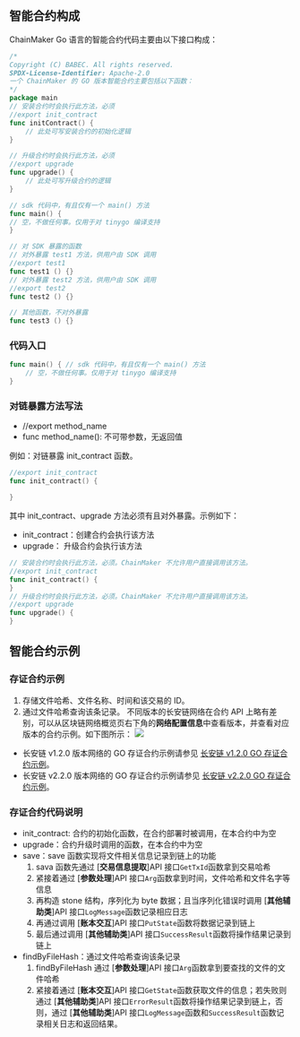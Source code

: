 ## 智能合约构成

ChainMaker Go 语言的智能合约代码主要由以下接口构成：

```go
/*
Copyright (C) BABEC. All rights reserved.
SPDX-License-Identifier: Apache-2.0
一个 ChainMaker 的 GO 版本智能合约主要包括以下函数：
*/
package main
// 安装合约时会执行此方法，必须
//export init_contract
func initContract() {
	// 此处可写安装合约的初始化逻辑
}

// 升级合约时会执行此方法，必须
//export upgrade
func upgrade() {
	// 此处可写升级合约的逻辑
}

// sdk 代码中，有且仅有一个 main() 方法
func main() {
// 空，不做任何事。仅用于对 tinygo 编译支持
}

// 对 SDK 暴露的函数
// 对外暴露 test1 方法，供用户由 SDK 调用
//export test1
func test1 () {}
// 对外暴露 test2 方法，供用户由 SDK 调用
//export test2
func test2 () {}

// 其他函数，不对外暴露
func test3 () {}
```

### 代码入口

```go
func main() { // sdk 代码中，有且仅有一个 main() 方法
	// 空，不做任何事。仅用于对 tinygo 编译支持
}
```

### 对链暴露方法写法

- //export method_name
- func  method_name(): 不可带参数，无返回值

例如：对链暴露 init_contract 函数。
```go
//export init_contract
func init_contract() {

}
```

其中 init_contract、upgrade 方法必须有且对外暴露。示例如下：
- init_contract：创建合约会执行该方法
- upgrade： 升级合约会执行该方法

```go
// 安装合约时会执行此方法，必须。ChainMaker 不允许用户直接调用该方法。
//export init_contract
func init_contract() {
}
// 升级合约时会执行此方法，必须。ChainMaker 不允许用户直接调用该方法。
//export upgrade
func upgrade() {
}
```

## 智能合约示例

### 存证合约示例

1. 存储文件哈希、文件名称、时间和该交易的 ID。
2. 通过文件哈希查询该条记录。
不同版本的长安链网络在合约 API 上略有差别，可以从区块链网络概览页右下角的**网络配置信息**中查看版本，并查看对应版本的合约示例。如下图所示： 
![](https://main.qcloudimg.com/raw/e4e4d83849297385f09a7846cab9ee81.png)
 - 长安链 v1.2.0 版本网络的 GO 存证合约示例请参见 [长安链 v1.2.0 GO 存证合约示例](https://docs.chainmaker.org.cn/v1.2.0/html/dev/%E6%99%BA%E8%83%BD%E5%90%88%E7%BA%A6.html#id17)。
 - 长安链 v2.2.0 版本网络的 GO 存证合约示例请参见 [长安链 v2.2.0 GO 存证合约示例](https://docs.chainmaker.org.cn/v2.2.0_alpha/html/operation/%E6%99%BA%E8%83%BD%E5%90%88%E7%BA%A6.html#id17)。



### 存证合约代码说明

- init_contract: 合约的初始化函数，在合约部署时被调用，在本合约中为空
- upgrade：合约升级时调用的函数，在本合约中为空
- save：save 函数实现将文件相关信息记录到链上的功能
  1. sava 函数先通过 [**交易信息提取**]API 接口`GetTxId`函数拿到交易哈希
  2. 紧接着通过 [**参数处理**]API 接口`Arg`函数拿到时间，文件哈希和文件名字等信息
  3. 再构造 stone 结构，序列化为 byte 数据；且当序列化错误时调用 [**其他辅助类**]API 接口`LogMessage`函数记录相应日志
  4. 再通过调用 [**账本交互**]API 接口`PutState`函数将数据记录到链上
  5. 最后通过调用 [**其他辅助类**]API 接口`SuccessResult`函数将操作结果记录到链上
- findByFileHash：通过文件哈希查询该条记录
  1. findByFileHash 通过 [**参数处理**]API 接口`Arg`函数拿到要查找的文件的文件哈希
  2. 紧接着通过 [**账本交互**]API 接口`GetState`函数获取文件的信息；若失败则通过 [**其他辅助类**]API 接口`ErrorResult`函数将操作结果记录到链上，否则，通过 [**其他辅助类**]API 接口`LogMessage`函数和`SuccessResult`函数记录相关日志和返回结果。
